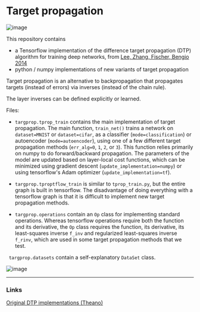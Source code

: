 # Target propagation

![image](https://cloud.githubusercontent.com/assets/7425776/22083370/db10a78a-dd99-11e6-9b98-5d04b201bd64.png)

This repository contains

* a Tensorflow implementation of the difference target propagation (DTP) algorithm for training deep networks, from [Lee, Zhang, Fischer, Bengio 2014](https://arxiv.org/abs/1412.7525)
* python / numpy implementations of new variants of target propagation

Target propagation is an alternative to backpropagation that propagates targets (instead of errors) via inverses (instead of the chain rule).

The layer inverses can be defined explicitly or learned.

Files:
- `targprop.tprop_train` contains the main implementation of target propagation. The main function, `train_net()` trains a network on `dataset=MNIST` or `dataset=cifar`, as a classifier (`mode=classification`) or autoencoder (`mode=autoencoder`), using one of a few different target propagation methods (`err_alg=0`, `1`, `2`, or `3`). This function relies primarily on numpy to do forward/backward propagation. The parameters of the model are updated based on layer-local cost functions, which can be minimized using gradient descent (`update_implementation=numpy`) or using tensorflow's Adam optimizer (`update_implementation=tf`).

- `targprop.tproptflow_train` is similar to `tprop_train.py`, but the entire graph is built in tensorflow. The disadvantage of doing everything with a tensorflow graph is that it is difficult to implement new target propagation methods. 

- `targprop.operations` contain an `Op` class for implementing standard operations. Whereas tensorflow operations require both the function and its derivative, the `Op` class requires the function, its derivative,  its least-squares inverse `f_inv` and regularized least-squares inverse `f_rinv`, which are used in some target propagation methods that we test.

` targprop.datasets` contain a self-explanatory `DataSet` class.

![image](https://cloud.githubusercontent.com/assets/7425776/22864905/ce9808f8-f127-11e6-9fc2-e666b6744154.png)

-----------

### Links

[Original DTP implementations (Theano)](https://github.com/donghyunlee/dtp)